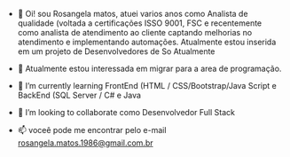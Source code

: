 - 👋 Oi! sou Rosangela matos, atuei varios anos como Analista de qualidade (voltada a certificações ISSO 9001, FSC e recentemente como analista de atendimento ao cliente captando melhorias no atendimento e implementando automações. Atualmente estou inserida em um projeto de Desenvolvedores de So  Atualmente
- 👀 Atualmente estou interessada em migrar para a area de programação.
- 🌱 I’m currently learning  FrontEnd (HTML / CSS/Bootstrap/Java Script e BackEnd (SQL Server / C# e Java
- 💞️ I’m looking to collaborate como  Desenvolvedor Full Stack

- 📫 voceê pode me encontrar pelo e-mail rosangela.matos.1986@gmail.com.br

<!---
rosangelamatos/rosangelamatos is a ✨ special ✨ repository because its `README.md` (this file) appears on your GitHub profile.
You can click the Preview link to take a look at your changes.
--->

